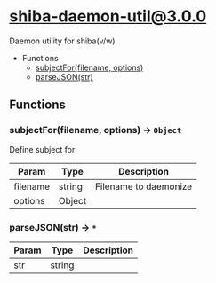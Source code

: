 # shiba-daemon-util@3.0.0

Daemon utility for shiba(v/w)

+ Functions
  + [subjectFor(filename, options)](#shiba-daemon-util-function-subject-for)
  + [parseJSON(str)](#shiba-daemon-util-function-parse-j-s-o-n)

## Functions

<a class='md-heading-link' name="shiba-daemon-util-function-subject-for" ></a>

### subjectFor(filename, options) -> `Object`

Define subject for

| Param | Type | Description |
| ----- | --- | -------- |
| filename | string | Filename to daemonize |
| options | Object |  |

<a class='md-heading-link' name="shiba-daemon-util-function-parse-j-s-o-n" ></a>

### parseJSON(str) -> `*`



| Param | Type | Description |
| ----- | --- | -------- |
| str | string |  |





